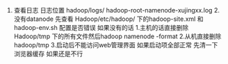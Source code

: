 1. 查看日志  日志位置
hadoop/logs/ hadoop-root-namenode-xujingxx.log 
2.没有datanode
先查看 Hadoop/etc/hadoop/  下的hadoop-site.xml 和hadoop-env.sh
配置是否错误  如果没有的话
  1.主机的话直接删除Hadoop/tmp 下的所有文件然后hadoop namenode -format
  2.从机直接删除hadoop/tmp 
 3.启动后不能访问web管理界面   如果启动项全部正常  先清一下浏览器缓存
 如果还是不行
